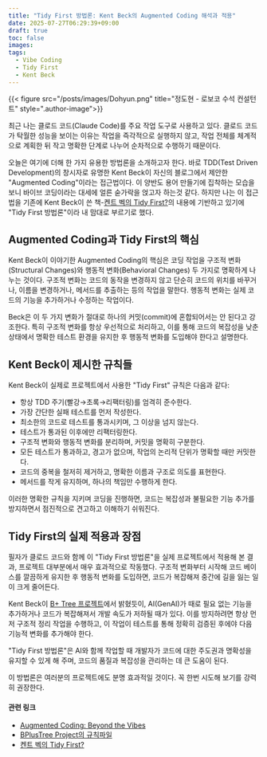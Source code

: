 ```yaml
---
title: "Tidy First 방법론: Kent Beck의 Augmented Coding 해석과 적용"
date: 2025-07-27T06:29:39+09:00
draft: true
toc: false
images:
tags:
  - Vibe Coding
  - Tidy First
  - Kent Beck
---
```


{{< figure src="/posts/images/Dohyun.png" title="정도현 - 로보코 수석 컨설턴트" style=".author-image">}}

최근 나는 클로드 코드(Claude Code)를 주요 작업 도구로 사용하고 있다. 클로드 코드가 탁월한 성능을 보이는 이유는 작업을 즉각적으로 실행하지 않고, 작업 전체를 체계적으로 계획한 뒤 작고 명확한 단계로 나누어 순차적으로 수행하기 때문이다.

오늘은 여기에 더해 한 가지 유용한 방법론을 소개하고자 한다. 바로 TDD(Test Driven Development)의 창시자로 유명한 Kent Beck이 자신의 블로그에서 제안한 "Augmented Coding"이라는 접근법이다. 이 양반도 용어 만들기에 집착하는 모습을 보니 바이브 코딩이라는 대세에 얼른 숟가락을 얹고자 하는것 같다. 하지만 나는 이 접근법을 기존에 Kent Beck이 쓴 책-[켄트 벡의 Tidy First?](https://www.hanbit.co.kr/store/books/look.php?p_code=B1474193984)의 내용에 기반하고 있기에 "Tidy First 방법론"이라 내 맘대로 부르기로 했다.

## Augmented Coding과 Tidy First의 핵심

Kent Beck이 이야기한 Augmented Coding의 핵심은 코딩 작업을 구조적 변화(Structural Changes)와 행동적 변화(Behavioral Changes) 두 가지로 명확하게 나누는 것이다. 구조적 변화는 코드의 동작을 변경하지 않고 단순히 코드의 위치를 바꾸거나, 이름을 변경하거나, 메서드를 추출하는 등의 작업을 말한다. 행동적 변화는 실제 코드의 기능을 추가하거나 수정하는 작업이다.

Beck은 이 두 가지 변화가 절대로 하나의 커밋(commit)에 혼합되어서는 안 된다고 강조한다. 특히 구조적 변화를 항상 우선적으로 처리하고, 이를 통해 코드의 복잡성을 낮춘 상태에서 명확한 테스트 환경을 유지한 후 행동적 변화를 도입해야 한다고 설명한다.

## Kent Beck이 제시한 규칙들

Kent Beck이 실제로 프로젝트에서 사용한 "Tidy First" 규칙은 다음과 같다:

* 항상 TDD 주기(빨강→초록→리팩터링)를 엄격히 준수한다.
* 가장 간단한 실패 테스트를 먼저 작성한다.
* 최소한의 코드로 테스트를 통과시키며, 그 이상을 넘지 않는다.
* 테스트가 통과된 이후에만 리팩터링한다.
* 구조적 변화와 행동적 변화를 분리하며, 커밋을 명확히 구분한다.
* 모든 테스트가 통과하고, 경고가 없으며, 작업의 논리적 단위가 명확할 때만 커밋한다.
* 코드의 중복을 철저히 제거하고, 명확한 이름과 구조로 의도를 표현한다.
* 메서드를 작게 유지하며, 하나의 책임만 수행하게 한다.

이러한 명확한 규칙을 지키며 코딩을 진행하면, 코드는 복잡성과 불필요한 기능 추가를 방지하면서 점진적으로 견고하고 이해하기 쉬워진다.

## Tidy First의 실제 적용과 장점

필자가 클로드 코드와 함께 이 "Tidy First 방법론"을 실제 프로젝트에서 적용해 본 결과, 프로젝트 대부분에서 매우 효과적으로 작동했다. 구조적 변화부터 시작해 코드 베이스를 깔끔하게 유지한 후 행동적 변화를 도입하면, 코드가 복잡해져 중간에 길을 잃는 일이 크게 줄어든다.

Kent Beck이 [B+ Tree 프로젝트](https://github.com/KentBeck/BPlusTree3)에서 밝혔듯이, AI(GenAI)가 때로 필요 없는 기능을 추가하거나 코드가 복잡해져서 개발 속도가 저하될 때가 있다. 이를 방지하려면 항상 먼저 구조적 정리 작업을 수행하고, 이 작업이 테스트를 통해 정확히 검증된 후에야 다음 기능적 변화를 추가해야 한다.

"Tidy First 방법론"은 AI와 함께 작업할 때 개발자가 코드에 대한 주도권과 명확성을 유지할 수 있게 해 주며, 코드의 품질과 복잡성을 관리하는 데 큰 도움이 된다.

이 방법론은 여러분의 프로젝트에도 분명 효과적일 것이다. 꼭 한번 시도해 보기를 강력히 권장한다.

#### 관련 링크
- [Augmented Coding: Beyond the Vibes](https://tidyfirst.substack.com/p/augmented-coding-beyond-the-vibes)
- [BPlusTree Project의 규칙파일](https://github.com/KentBeck/BPlusTree3/blob/main/.claude/system_prompt_additions.md)
- [켄트 벡의 Tidy First?](https://www.hanbit.co.kr/store/books/look.php?p_code=B1474193984)




